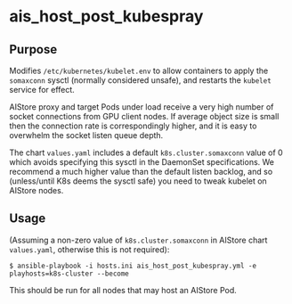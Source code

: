 # ais_host_post_kubespray

## Purpose

Modifies `/etc/kubernetes/kubelet.env` to allow containers to apply the
`somaxconn` sysctl (normally considered unsafe), and restarts
the `kubelet` service for effect.

AIStore proxy and target Pods under load receive a very high number of
socket connections from GPU client nodes. If average object size is small
then the connection rate is correspondingly higher, and it is easy to
overwhelm the socket listen queue depth.

The chart `values.yaml` includes a default `k8s.cluster.somaxconn` value of 0 which
avoids specifying this sysctl in the DaemonSet specifications. We recommend
a much higher value than the default listen backlog, and so (unless/until K8s
deems the sysctl safe) you need to tweak kubelet on AIStore nodes.

## Usage

(Assuming a non-zero value of `k8s.cluster.somaxconn` in AIStore chart `values.yaml`, otherwise this is not required):
```console
$ ansible-playbook -i hosts.ini ais_host_post_kubespray.yml -e playhosts=k8s-cluster --become
```

This should be run for all nodes that may host an AIStore Pod.
